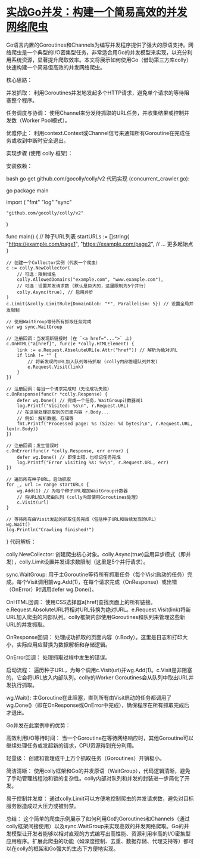 # [实战Go并发：构建一个简易高效的并发网络爬虫](https://keeaiei.github.io/)
Go语言内置的Goroutines和Channels为编写并发程序提供了强大的原语支持。网络爬虫是一个典型的I/O密集型任务，非常适合用Go的并发模型来实现，以充分利用系统资源，显著提升爬取效率。本文将展示如何使用Go（借助第三方库colly）快速构建一个简易但高效的并发网络爬虫。

核心思路：

并发抓取： 利用Goroutines并发地发起多个HTTP请求，避免单个请求的等待阻塞整个程序。

任务调度与协调： 使用Channel来分发待抓取的URL任务，并收集结果或控制并发数（Worker Pool模式）。

优雅停止： 利用context.Context或Channel信号来通知所有Goroutine在完成任务或收到中断时安全退出。

实现步骤 (使用 colly 框架)：

安装依赖：

bash
go get github.com/gocolly/colly/v2
代码实现 (concurrent_crawler.go):

go
package main

import (
    "fmt"
    "log"
    "sync"

    "github.com/gocolly/colly/v2"
)

func main() {
    // 种子URL列表
    startURLs := []string{
        "https://example.com/page1",
        "https://example.com/page2",
        // ... 更多起始点
    }

    // 创建一个Collector实例（代表一个爬虫）
    c := colly.NewCollector(
        // 可选：限制域名
        colly.AllowedDomains("example.com", "www.example.com"),
        // 可选：设置并发请求数 (默认是巨大的，这里限制为5个并行)
        colly.Async(true), // 启用异步
    )
    c.Limit(&colly.LimitRule{DomainGlob: "*", Parallelism: 5}) // 设置全局并发限制

    // 使用WaitGroup等待所有抓取任务完成
    var wg sync.WaitGroup

    // 注册回调：当发现新链接时 (在 `<a href="...">` 上)
    c.OnHTML("a[href]", func(e *colly.HTMLElement) {
        link := e.Request.AbsoluteURL(e.Attr("href")) // 解析为绝对URL
        if link != "" {
            // 将新发现的URL加入队列等待抓取 (colly内部管理队列并发)
            e.Request.Visit(link)
        }
    })

    // 注册回调：每当一个请求完成时（无论成功失败）
    c.OnResponse(func(r *colly.Response) {
        defer wg.Done() // 完成一个任务，WaitGroup计数器减1
        log.Printf("Visited: %s\n", r.Request.URL)
        // 在这里处理抓取到的页面内容 r.Body...
        // 例如：解析数据、存储等
        fmt.Printf("Processed page: %s (Size: %d bytes)\n", r.Request.URL, len(r.Body))
    })

    // 注册回调：发生错误时
    c.OnError(func(r *colly.Response, err error) {
        defer wg.Done() // 即使出错，也标记任务完成
        log.Printf("Error visiting %s: %v\n", r.Request.URL, err)
    })

    // 遍历所有种子URL，启动抓取
    for _, url := range startURLs {
        wg.Add(1) // 为每个种子URL增加WaitGroup计数器
        // 将URL加入爬虫队列 (colly内部使用Goroutines处理)
        c.Visit(url)
    }

    // 等待所有由Visit发起的抓取任务完成（包括种子URL和后续发现的URL）
    wg.Wait()
    log.Println("Crawling finished!")
}
代码解析：

colly.NewCollector: 创建爬虫核心对象。colly.Async(true)启用异步模式（即并发），colly.Limit设置并发请求数限制（这里是5个并行请求）。

sync.WaitGroup: 用于主Goroutine等待所有抓取任务（每个Visit启动的任务）完成。每个Visit调用前wg.Add(1)，在每个请求完成（OnResponse）或出错（OnError）时调用defer wg.Done()。

OnHTML回调： 使用CSS选择器a[href]查找页面上的所有链接。e.Request.AbsoluteURL将相对URL转换为绝对URL。e.Request.Visit(link)将新URL加入爬虫的内部队列。colly框架内部使用Goroutines和队列来管理这些新URL的并发抓取。

OnResponse回调： 处理成功抓取的页面内容（r.Body）。这里是日志和打印大小，实际应用应替换为数据解析和存储逻辑。

OnError回调： 处理抓取过程中发生的错误。

启动流程： 遍历种子URL，为每个调用c.Visit(url)并wg.Add(1)。c.Visit是非阻塞的，它会将URL放入内部队列。colly的Worker Goroutines会从队列中取出URL并发执行抓取。

wg.Wait(): 主Goroutine在此阻塞，直到所有由Visit启动的任务都调用了wg.Done()（即在OnResponse或OnError中完成），确保程序在所有抓取完成后才退出。

Go并发在此案例中的优势：

高效利用I/O等待时间： 当一个Goroutine在等待网络响应时，其他Goroutine可以继续处理任务或发起新的请求，CPU资源得到充分利用。

轻量级： 创建和管理成千上万个抓取任务（Goroutines）开销极小。

简洁清晰： 使用colly框架和Go的并发原语（WaitGroup），代码逻辑清晰，避免了手动管理线程池和锁的复杂性。colly内部对队列和并发的封装进一步简化了开发。

易于控制并发度： 通过colly.Limit可以方便地控制爬虫的并发请求数，避免对目标服务器造成过大压力或被封禁。

总结：
这个简单的爬虫示例展示了如何利用Go的Goroutines和Channels（通过colly框架间接使用）以及sync.WaitGroup来实现高效的并发网络爬取。Go的并发模型让开发者能够以相对直观的方式编写出高性能、资源利用率高的I/O密集型应用程序。扩展此爬虫的功能（如深度控制、去重、数据存储、代理支持等）都可以在colly的框架和Go强大的生态下方便地实现。

